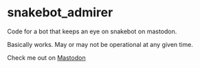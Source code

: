 # snakebot_admirer
Code for a bot that keeps an eye on snakebot on mastodon.

Basically works. May or may not be operational at any given time.

Check me out on <a rel="me" href="https://botsin.space/@snakebot_admirer">Mastodon</a>
